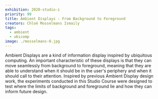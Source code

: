 ```yaml
---
exhibition: 2020-studio-i
priority: 99
title: Ambient Displays - From Background to Foreground
creators: Chloé Mosselmans Ismaily
tags:
  - ambient
  - ubicomp
image: ./mosselmans-0.jpg
---
```


Ambient Displays are a kind of information display inspired by ubiquitous computing. An important characteristic of these displays is that they can move seamlessly from background to foreground, meaning that they are able to understand when it should be in the user's periphery and when it should call to their attention. Inspired by previous Ambient Display design work, the experiments conducted in this Studio Course were designed to test where the limits of background and foreground lie and how they can inform future design.
